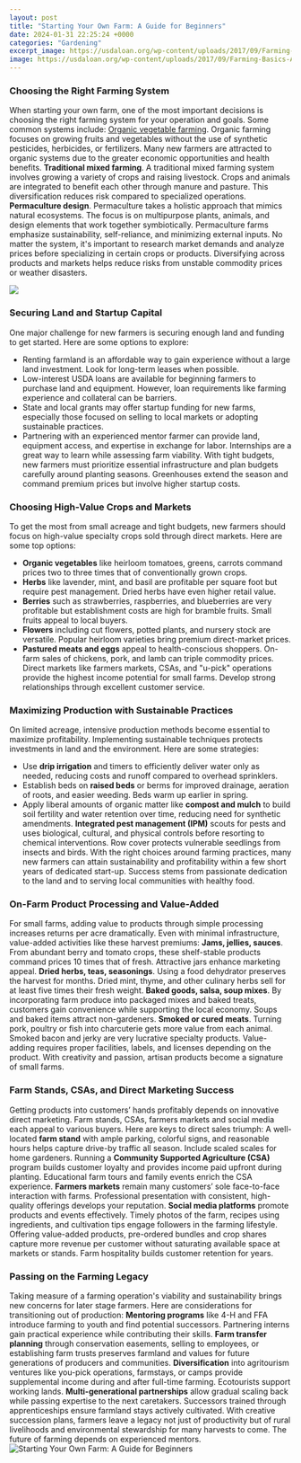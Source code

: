 ```yaml
---
layout: post
title: "Starting Your Own Farm: A Guide for Beginners"
date: 2024-01-31 22:25:24 +0000
categories: "Gardening"
excerpt_image: https://usdaloan.org/wp-content/uploads/2017/09/Farming-Basics-A-Beginners-Guide-to-Starting-a-Small-Farm.jpg
image: https://usdaloan.org/wp-content/uploads/2017/09/Farming-Basics-A-Beginners-Guide-to-Starting-a-Small-Farm.jpg
---
```


### Choosing the Right Farming System
When starting your own farm, one of the most important decisions is choosing the right farming system for your operation and goals. Some common systems include:
[Organic vegetable farming](https://yt.io.vn/collection/aguado). Organic farming focuses on growing fruits and vegetables without the use of synthetic pesticides, herbicides, or fertilizers. Many new farmers are attracted to organic systems due to the greater economic opportunities and health benefits. 
**Traditional mixed farming**. A traditional mixed farming system involves growing a variety of crops and raising livestock. Crops and animals are integrated to benefit each other through manure and pasture. This diversification reduces risk compared to specialized operations.
**Permaculture design**. Permaculture takes a holistic approach that mimics natural ecosystems. The focus is on multipurpose plants, animals, and design elements that work together symbiotically. Permaculture farms emphasize sustainability, self-reliance, and minimizing external inputs.
No matter the system, it's important to research market demands and analyze prices before specializing in certain crops or products. Diversifying across products and markets helps reduce risks from unstable commodity prices or weather disasters.

![](https://i.ytimg.com/vi/mJ-MeA-W1Ts/maxresdefault.jpg)
### Securing Land and Startup Capital  
One major challenge for new farmers is securing enough land and funding to get started. Here are some options to explore:
- Renting farmland is an affordable way to gain experience without a large land investment. Look for long-term leases when possible.
- Low-interest USDA loans are available for beginning farmers to purchase land and equipment. However, loan requirements like farming experience and collateral can be barriers. 
- State and local grants may offer startup funding for new farms, especially those focused on selling to local markets or adopting sustainable practices.
- Partnering with an experienced mentor farmer can provide land, equipment access, and expertise in exchange for labor. Internships are a great way to learn while assessing farm viability.
With tight budgets, new farmers must prioritize essential infrastructure and plan budgets carefully around planting seasons. Greenhouses extend the season and command premium prices but involve higher startup costs.
### Choosing High-Value Crops and Markets  
To get the most from small acreage and tight budgets, new farmers should focus on high-value specialty crops sold through direct markets. Here are some top options:
- **Organic vegetables** like heirloom tomatoes, greens, carrots command prices two to three times that of conventionally grown crops. 
- **Herbs** like lavender, mint, and basil are profitable per square foot but require pest management. Dried herbs have even higher retail value.
- **Berries** such as strawberries, raspberries, and blueberries are very profitable but establishment costs are high for bramble fruits. Small fruits appeal to local buyers.
- **Flowers** including cut flowers, potted plants, and nursery stock are versatile. Popular heirloom varieties bring premium direct-market prices.
- **Pastured meats and eggs** appeal to health-conscious shoppers. On-farm sales of chickens, pork, and lamb can triple commodity prices. 
Direct markets like farmers markets, CSAs, and "u-pick" operations provide the highest income potential for small farms. Develop strong relationships through excellent customer service.
### Maximizing Production with Sustainable Practices
On limited acreage, intensive production methods become essential to maximize profitability. Implementing sustainable techniques protects investments in land and the environment. Here are some strategies:
- Use **drip irrigation** and timers to efficiently deliver water only as needed, reducing costs and runoff compared to overhead sprinklers. 
- Establish beds on **raised beds** or berms for improved drainage, aeration of roots, and easier weeding. Beds warm up earlier in spring.
- Apply liberal amounts of organic matter like **compost and mulch** to build soil fertility and water retention over time, reducing need for synthetic amendments. 
**Integrated pest management (IPM)** scouts for pests and uses biological, cultural, and physical controls before resorting to chemical interventions. Row cover protects vulnerable seedlings from insects and birds.
With the right choices around farming practices, many new farmers can attain sustainability and profitability within a few short years of dedicated start-up. Success stems from passionate dedication to the land and to serving local communities with healthy food.
### On-Farm Product Processing and Value-Added
For small farms, adding value to products through simple processing increases returns per acre dramatically. Even with minimal infrastructure, value-added activities like these harvest premiums:
**Jams, jellies, sauces**. From abundant berry and tomato crops, these shelf-stable products command prices 10 times that of fresh. Attractive jars enhance marketing appeal. 
**Dried herbs, teas, seasonings**. Using a food dehydrator preserves the harvest for months. Dried mint, thyme, and other culinary herbs sell for at least five times their fresh weight. 
**Baked goods, salsa, soup mixes**. By incorporating farm produce into packaged mixes and baked treats, customers gain convenience while supporting the local economy. Soups and baked items attract non-gardeners. 
**Smoked or cured meats**. Turning pork, poultry or fish into charcuterie gets more value from each animal. Smoked bacon and jerky are very lucrative specialty products. 
Value-adding requires proper facilities, labels, and licenses depending on the product. With creativity and passion, artisan products become a signature of small farms.
### Farm Stands, CSAs, and Direct Marketing Success  
Getting products into customers’ hands profitably depends on innovative direct marketing. Farm stands, CSAs, farmers markets and social media each appeal to various buyers. Here are keys to direct sales triumph: 
A well-located **farm stand** with ample parking, colorful signs, and reasonable hours helps capture drive-by traffic all season. Include scaled scales for home gardeners.
Running a **Community Supported Agriculture (CSA)** program builds customer loyalty and provides income paid upfront during planting. Educational farm tours and family events enrich the CSA experience. 
**Farmers markets** remain many customers’ sole face-to-face interaction with farms. Professional presentation with consistent, high-quality offerings develops your reputation. 
**Social media platforms** promote products and events effectively. Timely photos of the farm, recipes using ingredients, and cultivation tips engage followers in the farming lifestyle.
Offering value-added products, pre-ordered bundles and crop shares capture more revenue per customer without saturating available space at markets or stands. Farm hospitality builds customer retention for years.
### Passing on the Farming Legacy
Taking measure of a farming operation's viability and sustainability brings new concerns for later stage farmers. Here are considerations for transitioning out of production:
**Mentoring programs** like 4-H and FFA introduce farming to youth and find potential successors. Partnering interns gain practical experience while contributing their skills. 
**Farm transfer planning** through conservation easements, selling to employees, or establishing farm trusts preserves farmland and values for future generations of producers and communities.
**Diversification** into agritourism ventures like you-pick operations, farmstays, or camps provide supplemental income during and after full-time farming. Ecotourists support working lands. 
**Multi-generational partnerships** allow gradual scaling back while passing expertise to the next caretakers. Successors trained through apprenticeships ensure farmland stays actively cultivated.
With creative succession plans, farmers leave a legacy not just of productivity but of rural livelihoods and environmental stewardship for many harvests to come. The future of farming depends on experienced mentors.
![Starting Your Own Farm: A Guide for Beginners](https://usdaloan.org/wp-content/uploads/2017/09/Farming-Basics-A-Beginners-Guide-to-Starting-a-Small-Farm.jpg)